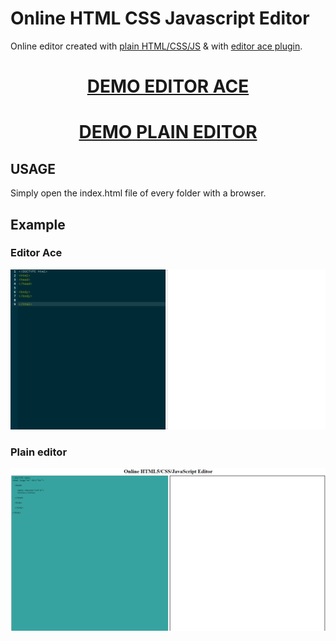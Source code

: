 # Online HTML CSS Javascript Editor

Online editor created with [plain HTML/CSS/JS](vanillaJS) & with [editor ace plugin](editor-ace).

<div align="center">
  <h1><a href="https://constantine.dev:8080/editor-ace"> DEMO EDITOR ACE </a></h1>
</div>

<div align="center">
  <h1><a href="https://constantine.dev:8080/editor"> DEMO PLAIN EDITOR </a></h1>
</div>

## USAGE

Simply open the index.html file of every folder with a browser.

## Example

### Editor Ace

<p align="center">
  <img src="img/img1.png" alt=""/>
</p>

### Plain editor

<p align="center">
  <img src="img/img2.png" alt=""/>
</p>

